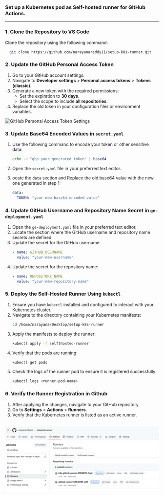 ### Set up a Kubernetes pod as Self-hosted runner for GitHub Actions. 
---

### 1. Clone the Repository to VS Code
Clone the repository using the following command:
  ```bash 
    git clone https://github.com/narayanareddy11/setup-k8s-runner.git
   ```

### 2. Update the GitHub Personal Access Token
1. Go to your GitHub account settings.
2. Navigate to **Developer settings** > **Personal access tokens** > **Tokens (classic)**.
3. Generate a new token with the required permissions:
    - Set the expiration to **30 days**.
    - Select the scope to include **all repositories**.
4. Replace the old token in your configuration files or environment variables.

![GitHub Personal Access Token Settings](https://docs.github.com/assets/images/help/settings/personal-access-tokens.png)

### 3. Update Base64 Encoded Values in `secret.yaml`
1. Use the following command to encode your token or other sensitive data:
    ```bash
    echo -n "ghp_your_generated_token" | base64
    ```
2. Open the `secret.yaml` file in your preferred text editor.

3. ocate the `data` section and Replace the old base64 value with the new one generated in step 1:
    ```yaml
    data: 
      TOKEN: "your-new-base64-encoded-value"

    ```

### 4. Update GitHub Username and Repository Name Secret in `ge-deployment.yaml`
1. Open the `ge-deployment.yaml` file in your preferred text editor.
2. Locate the section where the GitHub username and repository name secrets are defined.
3. Update the secret for the GitHub username:
    ```yaml
    - name: GITHUB_USERNAME
      value: "your-new-username"
    ```
4. Update the secret for the repository name:
    ```yaml
    - name: REPOSITORY_NAME
      value: "your-new-repository-name"
    ```

### 5. Deploy the Self-Hosted Runner Using `kubectl`
1. Ensure you have `kubectl` installed and configured to interact with your Kubernetes cluster.
2. Navigate to the directory containing your Kubernetes manifests:
    ```bash
    cd /home/narayana/Desktop/setup-k8s-runner
    ```
3. Apply the manifests to deploy the runner:
    ```bash
    kubectl apply -f selfthosted-runner
    ```
4. Verify that the pods are running:
    ```bash
    kubectl get pods
    ```
5. Check the logs of the runner pod to ensure it is registered successfully:
    ```bash
    kubectl logs <runner-pod-name>
    ```

### 6. Verify the Runner Registration in Github
1. After applying the changes, navigate to your GitHub repository.
2. Go to **Settings** > **Actions** > **Runners**.
3. Verify that the Kubernetes runner is listed as an active runner.

![Kubernetes Runner Registered](runner.png)
---  
